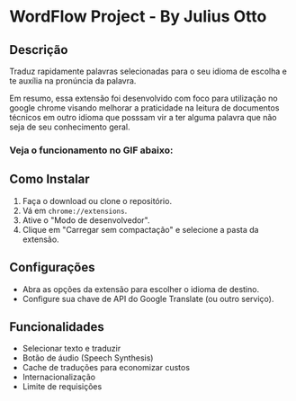 # WordFlow Project - By Julius Otto

## Descrição
Traduz rapidamente palavras selecionadas para o seu idioma de escolha e te auxília na pronúncia da palavra.

Em resumo, essa extensão foi desenvolvido com foco para utilização no google chrome visando melhorar a praticidade na leitura de documentos técnicos em outro idioma que posssam vir a ter alguma palavra que não seja de seu conhecimento geral.

### Veja o funcionamento no GIF abaixo:

## Como Instalar
1. Faça o download ou clone o repositório.
2. Vá em `chrome://extensions`.
3. Ative o "Modo de desenvolvedor".
4. Clique em "Carregar sem compactação" e selecione a pasta da extensão.

## Configurações
- Abra as opções da extensão para escolher o idioma de destino.
- Configure sua chave de API do Google Translate (ou outro serviço).

## Funcionalidades
- Selecionar texto e traduzir
- Botão de áudio (Speech Synthesis)
- Cache de traduções para economizar custos
- Internacionalização
- Limite de requisições

